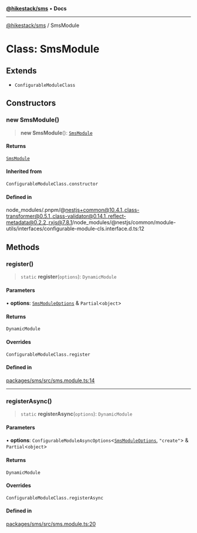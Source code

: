 [**@hikestack/sms**](/official/reference/sms/index.md) • **Docs**

***

[@hikestack/sms](/official/reference/sms/globals.md) / SmsModule

# Class: SmsModule

## Extends

- `ConfigurableModuleClass`

## Constructors

### new SmsModule()

> **new SmsModule**(): [`SmsModule`](/official/reference/sms/classes/SmsModule.md)

#### Returns

[`SmsModule`](/official/reference/sms/classes/SmsModule.md)

#### Inherited from

`ConfigurableModuleClass.constructor`

#### Defined in

node\_modules/.pnpm/@nestjs+common@10.4.1\_class-transformer@0.5.1\_class-validator@0.14.1\_reflect-metadata@0.2.2\_rxjs@7.8.1/node\_modules/@nestjs/common/module-utils/interfaces/configurable-module-cls.interface.d.ts:12

## Methods

### register()

> `static` **register**(`options`): `DynamicModule`

#### Parameters

• **options**: [`SmsModuleOptions`](/official/reference/sms/interfaces/SmsModuleOptions.md) & `Partial`\<`object`\>

#### Returns

`DynamicModule`

#### Overrides

`ConfigurableModuleClass.register`

#### Defined in

[packages/sms/src/sms.module.ts:14](https://github.com/hikestack/hike/blob/2fabd68ba0f2ce1349b27028db6ecd802ced903d/packages/sms/src/sms.module.ts#L14)

***

### registerAsync()

> `static` **registerAsync**(`options`): `DynamicModule`

#### Parameters

• **options**: `ConfigurableModuleAsyncOptions`\<[`SmsModuleOptions`](/official/reference/sms/interfaces/SmsModuleOptions.md), `"create"`\> & `Partial`\<`object`\>

#### Returns

`DynamicModule`

#### Overrides

`ConfigurableModuleClass.registerAsync`

#### Defined in

[packages/sms/src/sms.module.ts:20](https://github.com/hikestack/hike/blob/2fabd68ba0f2ce1349b27028db6ecd802ced903d/packages/sms/src/sms.module.ts#L20)
